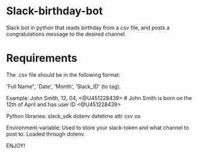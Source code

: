 # Slack-birthday-bot
  Slack bot in python that reads birthday from a csv file, and posts a congratulations message to the desired channel. 

# Requirements
  The .csv file should be in the following format:

  'Full Name", 'Date', 'Month', 'Slack_ID' (to tag).
  
Example:
  John Smith, 12, 04, <@U451228439>  # John Smith is born on the 12th of April and has user ID <@U451228439>
  
Python libraries:
  slack_sdk
  dotenv
  datetime
  attr
  csv
  os
  
Environment-variable:
  Used to store your slack-token and what channel to post to. Loaded through dotenv.
  
ENJOY!

  

  
